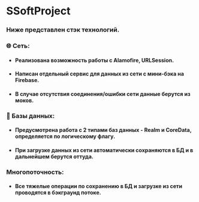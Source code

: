 # SSoftProject

### Ниже представлен стэк технологий.
### 🌐 Сеть:
* #### Реализована возможность работы с Alamofire, URLSession.
* #### Написан отдельный сервис для данных из сети с мини-бэка на Firebase.
* #### В случае отсутствия соединения/ошибки сети данные берутся из моков.

### 📖 Базы данных:
* #### Предусмотрена работа с 2 типами баз данных - Realm и CoreData, определяется по логическому флагу.
* #### При загрузке данных из сети автоматически сохраняются в БД и в дальнейшем берутся оттуда.

### Многопоточность:
* #### Все тяжелые операции по сохранению в БД и загрузке из сети проводятся в бэкграунд потоке.
